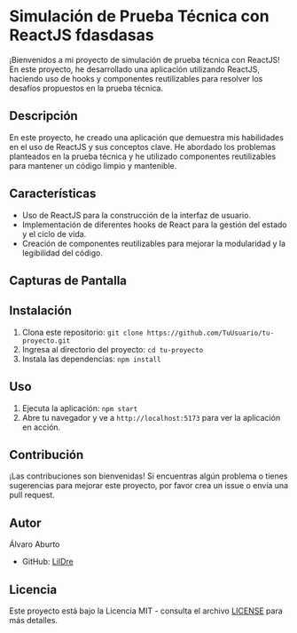 # Simulación de Prueba Técnica con ReactJS fdasdasas

¡Bienvenidos a mi proyecto de simulación de prueba técnica con ReactJS! En este proyecto, he desarrollado una aplicación utilizando ReactJS, haciendo uso de hooks y componentes reutilizables para resolver los desafíos propuestos en la prueba técnica.

## Descripción

En este proyecto, he creado una aplicación que demuestra mis habilidades en el uso de ReactJS y sus conceptos clave. He abordado los problemas planteados en la prueba técnica y he utilizado componentes reutilizables para mantener un código limpio y mantenible.

## Características

- Uso de ReactJS para la construcción de la interfaz de usuario.
- Implementación de diferentes hooks de React para la gestión del estado y el ciclo de vida.
- Creación de componentes reutilizables para mejorar la modularidad y la legibilidad del código.

## Capturas de Pantalla

## Instalación

1. Clona este repositorio: `git clone https://github.com/TuUsuario/tu-proyecto.git`
2. Ingresa al directorio del proyecto: `cd tu-proyecto`
3. Instala las dependencias: `npm install`

## Uso

1. Ejecuta la aplicación: `npm start`
2. Abre tu navegador y ve a `http://localhost:5173` para ver la aplicación en acción.

## Contribución

¡Las contribuciones son bienvenidas! Si encuentras algún problema o tienes sugerencias para mejorar este proyecto, por favor crea un issue o envía una pull request.

## Autor

Álvaro Aburto

- GitHub: [LilDre](https://github.com/LilDre7)

## Licencia

Este proyecto está bajo la Licencia MIT - consulta el archivo [LICENSE](LICENSE) para más detalles.
